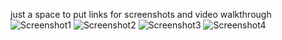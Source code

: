 just a space to put links for screenshots and video walkthrough
![Screenshot1](https://github.com/michilcutt/Platform_Computing/assets/145288129/7e841f29-48f0-4990-a4f0-ea72000d8b94)
![Screenshot2](https://github.com/michilcutt/Platform_Computing/assets/145288129/663615c8-6a70-4c29-8b04-a0855ea2ee7b)
![Screenshot3](https://github.com/michilcutt/Platform_Computing/assets/145288129/1872550e-23e1-4157-87f6-bdf373cfa448)
![Screenshot4](https://github.com/michilcutt/Platform_Computing/assets/145288129/ca6facef-9db9-40d4-b3a9-45873d1be219)

